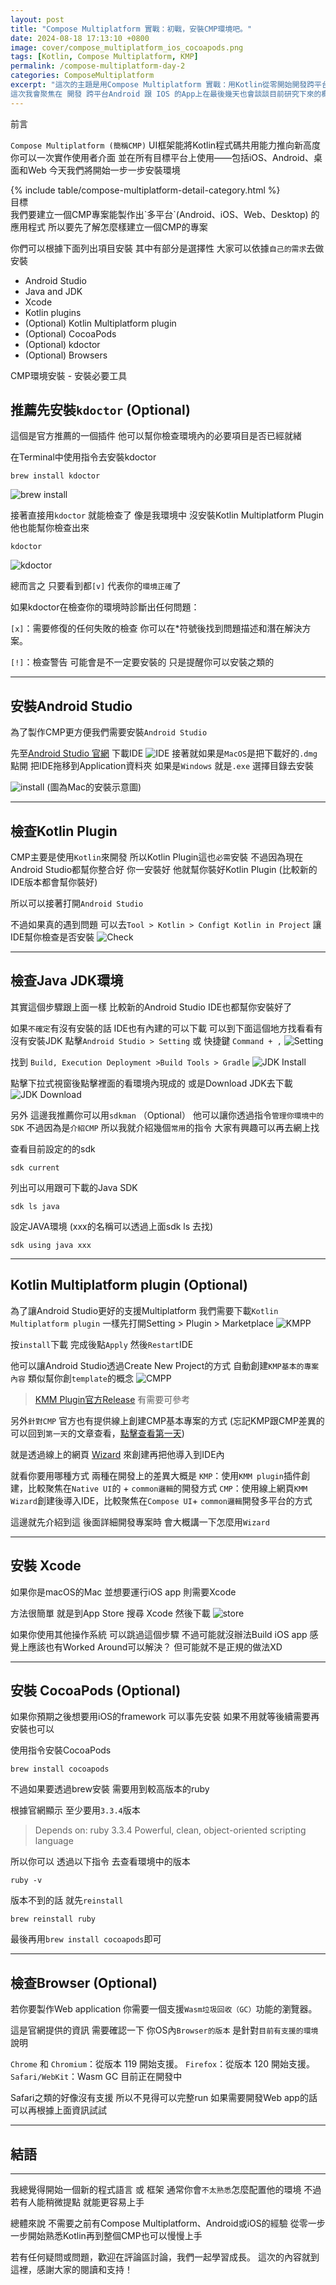 ```yaml
---
layout: post
title: "Compose Multiplatform 實戰：初戰，安裝CMP環境吧。"
date: 2024-08-18 17:13:10 +0800
image: cover/compose_multiplatform_ios_cocoapods.png
tags: [Kotlin, Compose Multiplatform, KMP]
permalink: /compose-multiplatform-day-2
categories: ComposeMultiplatform
excerpt: "這次的主題是用Compose Multiplatform 實戰：用Kotlin從零開始開發跨平台App
這次我會聚焦在 開發 跨平台Android 跟 IOS 的App上在最後幾天也會談談目前研究下來的概況以及心得"
---
```


<div class="c-border-main-title-2">前言</div>

`Compose Multiplatform (簡稱CMP)` UI框架能將Kotlin程式碼共用能力推向新高度
你可以一次實作使用者介面
並在所有目標平台上使用——包括iOS、Android、桌面和Web
今天我們將開始一步一步安裝環境

<div id="category">
    {% include table/compose-multiplatform-detail-category.html %}
</div>

<div class="c-border-main-title-2">目標</div>
我們要建立一個CMP專案能製作出`多平台`(Android、iOS、Web、Desktop) 的應用程式
所以要先了解怎麼樣建立一個CMP的專案

你們可以根據下面列出項目安裝
其中有部分是選擇性
大家可以依據`自己的需求`去做安裝

* Android Studio
* Java and JDK
* Xcode
* Kotlin plugins
* (Optional) Kotlin Multiplatform plugin
* (Optional) CocoaPods
* (Optional) kdoctor
* (Optional) Browsers

<div class="c-border-main-title-2">CMP環境安裝 - 安裝必要工具</div>

## 推薦先安裝`kdoctor` (Optional)
這個是官方推薦的一個插件
他可以幫你檢查環境內的必要項目是否已經就緒


在Terminal中使用指令去安裝kdoctor
```
brew install kdoctor
```
![brew install](https://ithelp.ithome.com.tw/upload/images/20240802/20168335bDI4GRADR0.png)

接著直接用`kdoctor` 就能檢查了
像是我環境中
沒安裝Kotlin Multiplatform Plugin
他也能幫你檢查出來

```
kdoctor
```
![kdoctor](https://ithelp.ithome.com.tw/upload/images/20240802/20168335yncSdrrQFZ.png)

總而言之
只要看到都`[v]`
代表你的`環境正確`了

如果kdoctor在檢查你的環境時診斷出任何問題：

`[x]`：需要修復的任何失敗的檢查
你可以在*符號後找到問題描述和潛在解決方案。

`[!]`：檢查警告
可能會是不一定要安裝的
只是提醒你可以安裝之類的

-----
## 安裝Android Studio

為了製作CMP更方便我們需要安裝`Android Studio`

先至[Android Studio 官網](https://developer.android.com/studio?hl=zh-tw)
下載IDE
![IDE](https://ithelp.ithome.com.tw/upload/images/20240802/20168335x0265RznRn.png)
接著就如果是`MacOS`是把下載好的`.dmg` 點開
把IDE拖移到Application資料夾
如果是`Windows` 就是`.exe` 選擇目錄去安裝

![install](https://ithelp.ithome.com.tw/upload/images/20240802/20168335HKBEeRJXeb.png)
(圖為Mac的安裝示意圖)



-----
## 檢查Kotlin Plugin

CMP主要是使用`Kotlin`來開發
所以Kotlin Plugin這也`必需`安裝
不過因為現在Android Studio都幫你整合好
你一安裝好 他就幫你裝好Kotlin Plugin
(比較新的IDE版本都會幫你裝好)

所以可以接著打開`Android Studio`

不過如果真的遇到問題
可以去`Tool > Kotlin > Configt Kotlin in Project`
讓IDE幫你檢查是否安裝
![Check](https://ithelp.ithome.com.tw/upload/images/20240802/20168335PqtTLB2Tjd.png)



-----
## 檢查Java JDK環境

其實這個步驟跟上面一樣
比較新的Android Studio IDE也都幫你安裝好了

如果`不確定`有沒有安裝的話
IDE也有內建的可以下載
可以到下面這個地方找看看有沒有安裝JDK
點擊`Android Studio > Setting` 或 快捷鍵 `Command + ,`
![Setting](https://ithelp.ithome.com.tw/upload/images/20240802/20168335v9HHRbfqG8.png)

找到 `Build, Execution Deployment >Build Tools > Gradle`
![JDK Install](https://ithelp.ithome.com.tw/upload/images/20240802/20168335iLQe5dSBuM.png)

點擊下拉式視窗後點擊裡面的看環境內現成的
或是Download JDK去下載
![JDK Download](https://ithelp.ithome.com.tw/upload/images/20240802/20168335hZly2loMGO.png)


另外
這邊我推薦你可以用`sdkman` （Optional）
他可以讓你透過指令`管理你環境中的SDK`
不過因為是`介紹CMP`
所以我就介紹幾個`常用`的指令
大家有興趣可以再去網上找

查看目前設定的的sdk
```
sdk current
```

列出可以用跟可下載的Java SDK
```
sdk ls java
```

設定JAVA環境 (xxx的名稱可以透過上面sdk ls 去找)
```
sdk using java xxx
```

-----
## Kotlin Multiplatform plugin (Optional)

為了讓Android Studio更好的支援Multiplatform
我們需要下載`Kotlin Multiplatform plugin`
一樣先打開Setting > Plugin > Marketplace
![KMPP](https://ithelp.ithome.com.tw/upload/images/20240802/20168335hykWOKZr1W.png)

按`install`下載
完成後點`Apply` 然後`Restart`IDE

他可以讓Android Studio透過Create New Project的方式
自動創建`KMP基本的專案內容`
類似幫你創`template`的概念
![CMPP](https://ithelp.ithome.com.tw/upload/images/20240802/201683354CDELzWlX7.png)

> [KMM Plugin官方Release](https://kotlin.liying-cn.net/docs/reference_zh/multiplatform/multiplatform-plugin-releases.html)
有需要可參考

另外`針對CMP`
官方也有提供線上創建CMP基本專案的方式
(忘記KMP跟CMP差異的可以回到`第一天`的文章查看，[點擊查看第一天](https://ithelp.ithome.com.tw/articles/10343147))

就是透過線上的網頁
[Wizard](https://kmp.jetbrains.com/#newProject)
來創建再把他導入到IDE內

就看你要用哪種方式
兩種在開發上的差異大概是
`KMP`：使用`KMM plugin`插件創建，比較聚焦在`Native UI`的 + `common邏輯`的開發方式
`CMP`：使用線上網頁`KMM Wizard`創建後導入IDE，比較聚焦在`Compose UI`+ `common邏輯`開發多平台的方式

這邊就先介紹到這
後面詳細開發專案時
會大概講一下怎麼用`Wizard`




-----
## 安裝 Xcode

如果你是macOS的Mac
並想要運行iOS app
則需要Xcode

方法很簡單
就是到App Store 搜尋 Xcode
然後下載
![store](https://ithelp.ithome.com.tw/upload/images/20240802/201683359YHPBTWneL.png)

如果你使用其他操作系統
可以跳過這個步驟
不過可能就沒辦法Build iOS app
感覺上應該也有Worked Around可以解決？
但可能就不是正規的做法XD

-----
## 安裝 CocoaPods (Optional)

如果你預期之後想要用iOS的framework 可以事先安裝
如果不用就等後續需要再安裝也可以

使用指令安裝CocoaPods

```
brew install cocoapods
```

不過如果要透過brew安裝
需要用到較高版本的ruby

根據官網顯示 至少要用`3.3.4`版本
> Depends on:
ruby	3.3.4	Powerful, clean, object-oriented scripting language

所以你可以 透過以下指令
去查看環境中的版本

```
ruby -v 
```

版本不到的話
就先`reinstall`
```
brew reinstall ruby
```

最後再用`brew install cocoapods`即可

-----
## 檢查Browser (Optional)

若你要製作Web application
你需要一個支援`Wasm垃圾回收（GC）`功能的瀏覽器。

這是官網提供的資訊
需要確認一下 你OS內`Browser的版本`
是針對`目前有支援的環境` 說明

`Chrome` 和 `Chromium`：從版本 119 開始支援。
`Firefox`：從版本 120 開始支援。
`Safari/WebKit`：Wasm GC 目前正在開發中

Safari之類的好像沒有支援
所以不見得可以完整run
如果需要開發Web app的話
可以再根據上面資訊試試

-----
## 結語
-----

我總覺得開始一個新的程式語言 或 框架
通常你會`不太熟悉`怎麼配置他的環境
不過若有人能稍微提點
就能更容易上手

總體來說
不需要之前有Compose Multiplatform、Android或iOS的經驗
從零一步一步開始熟悉Kotlin再到整個CMP也可以慢慢上手

若有任何疑問或問題，歡迎在評論區討論，我們一起學習成長。
這次的內容就到這裡，感謝大家的閱讀和支持！

